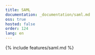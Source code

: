 ```yaml
---
title: SAML
documentation: _documentation/saml.md
oss: true
hosted: false
order: 124
lang: en
---
```


{% include features/saml.md %}